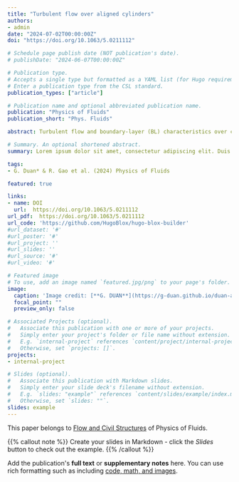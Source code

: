 ```yaml
---
title: "Turbulent flow over aligned cylinders"
authors:
- admin
date: "2024-07-02T00:00:00Z"
doi: "https://doi.org/10.1063/5.0211112"

# Schedule page publish date (NOT publication's date).
# publishDate: "2024-06-07T00:00:00Z"

# Publication type.
# Accepts a single type but formatted as a YAML list (for Hugo requirements).
# Enter a publication type from the CSL standard.
publication_types: ["article"]

# Publication name and optional abbreviated publication name.
publication: "Physics of Fluids"
publication_short: "Phys. Fluids"

abstract: Turbulent flow and boundary-layer (BL) characteristics over cylindrical obstacles have been understudied compared to the flow dynamics around cubic roughness in the urban BL literature. Using large-eddy simulation, we investigate a turbulent BL flow developed over two vertically oriented cylindrical obstacles aligned downstream. For widely separated cylinders, the wake flow undergoes periodic oscillations akin to vortex shedding behind an isolated cylinder. As the height-to-width aspect ratio (AR) of the canyon bounded by the cylinders increases, the streamline geometry exhibits a clear transition from isolated to wake interference and skimming regimes. Two-point autocorrelation functions of velocities confirm a strong coupling of canyon flow with the roughness sublayer for wider canyons, while with evident decoupling as the canyon narrows. The length scales, which measure the spatial correlation in the flow, decrease in both lateral and vertical directions with increasing AR. Turbulent kinetic energy and momentum fluxes below the roughness sublayer present pronounced monotonic scaling with AR (with R-squared values up to 0.84 and 0.98, respectively), resulting in a consistent variation in the surface roughness aerodynamic parameters, the roughness length (z0) and zero-plane displacement (d), with AR. Quantitative differences in the results with respect to those well-established for street canyons are analyzed, with the similarities highlighted. The results offer insights into boundary-layer flow parameterization concerning cylinder-occupied surface roughness.

# Summary. An optional shortened abstract.
summary: Lorem ipsum dolor sit amet, consectetur adipiscing elit. Duis posuere tellus ac convallis placerat. Proin tincidunt magna sed ex sollicitudin condimentum.

tags:
- G. Duan* & R. Gao et al. (2024) Physics of Fluids

featured: true

links:
- name: DOI
  url:  https://doi.org/10.1063/5.0211112 
url_pdf:  https://doi.org/10.1063/5.0211112 
url_code: 'https://github.com/HugoBlox/hugo-blox-builder'
#url_dataset: '#'
#url_poster: '#'
#url_project: ''
#url_slides: ''
#url_source: '#'
#url_video: '#'

# Featured image
# To use, add an image named `featured.jpg/png` to your page's folder. 
image:
  caption: 'Image credit: [**G. DUAN**](https://g-duan.github.io/duan-academic/)'
  focal_point: ""
  preview_only: false

# Associated Projects (optional).
#   Associate this publication with one or more of your projects.
#   Simply enter your project's folder or file name without extension.
#   E.g. `internal-project` references `content/project/internal-project/index.md`.
#   Otherwise, set `projects: []`.
projects:
- internal-project

# Slides (optional).
#   Associate this publication with Markdown slides.
#   Simply enter your slide deck's filename without extension.
#   E.g. `slides: "example"` references `content/slides/example/index.md`.
#   Otherwise, set `slides: ""`.
slides: example
---
```


This paper belongs to [Flow and Civil Structures](https://pubs.aip.org/pof/collection/258879/Flow-and-Civil-Structures) of Physics of Fluids.

{{% callout note %}}
Create your slides in Markdown - click the *Slides* button to check out the example.
{{% /callout %}}

Add the publication's **full text** or **supplementary notes** here. You can use rich formatting such as including [code, math, and images](https://docs.hugoblox.com/content/writing-markdown-latex/).
